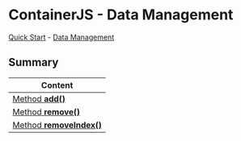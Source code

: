 # ContainerJS - Data Management
<a href="./QuickStart.md">Quick Start</a> - <a href="./DataManagement.md">Data Management</a>
## Summary
| Content |
| ------- |
| <a href="#method-add">Method **add()**</a> |
| <a href="#method-remove">Method **remove()**</a> |
| <a href="#method-removeIndex">Method **removeIndex()**</a> |